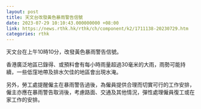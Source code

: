 ```yaml
---
layout: post
title: 天文台改發黃色暴雨警告信號
date: 2023-07-29 10:10:43.000000000 +08:00
link: https://news.rthk.hk/rthk/ch/component/k2/1711138-20230729.htm
categories: rthk
---
```


天文台在上午10時10分，改發黃色暴雨警告信號。

香港廣泛地區已錄得、或預料會有每小時雨量超過30毫米的大雨，雨勢可能持續，一些低窪地帶及排水欠佳的地區會出現水淹。

另外，勞工處提醒僱主在暴雨警告過後，為僱員提供合理而切實可行的工作安排，僱主亦應在暴雨警告取消後，考慮路面、交通及其他情況，彈性處理僱員復工或在家工作的安排。
